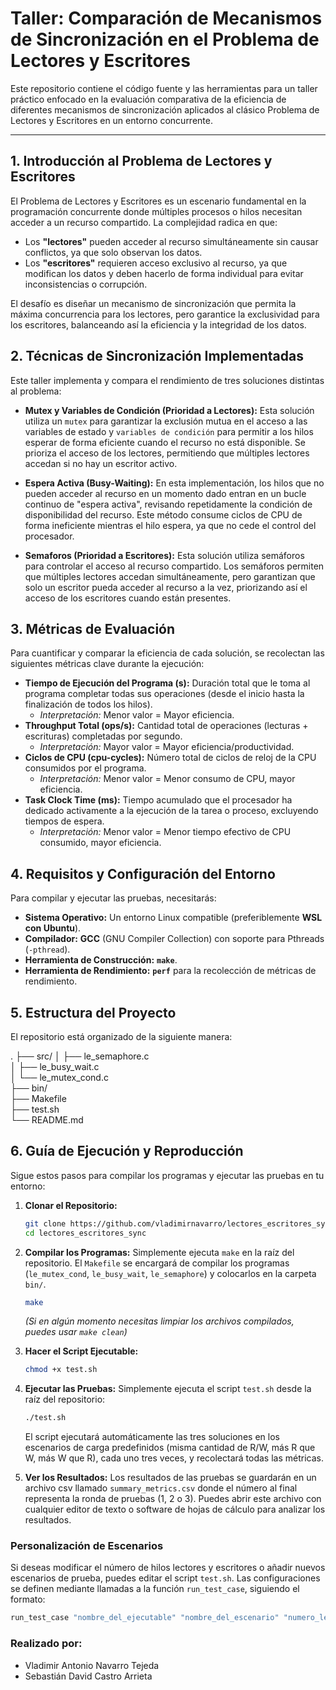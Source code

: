 # Taller: Comparación de Mecanismos de Sincronización en el Problema de Lectores y Escritores

Este repositorio contiene el código fuente y las herramientas para un taller práctico enfocado en la evaluación comparativa de la eficiencia de diferentes mecanismos de sincronización aplicados al clásico Problema de Lectores y Escritores en un entorno concurrente.

---

## 1. Introducción al Problema de Lectores y Escritores

El Problema de Lectores y Escritores es un escenario fundamental en la programación concurrente donde múltiples procesos o hilos necesitan acceder a un recurso compartido. La complejidad radica en que:
* Los **"lectores"** pueden acceder al recurso simultáneamente sin causar conflictos, ya que solo observan los datos.
* Los **"escritores"** requieren acceso exclusivo al recurso, ya que modifican los datos y deben hacerlo de forma individual para evitar inconsistencias o corrupción.

El desafío es diseñar un mecanismo de sincronización que permita la máxima concurrencia para los lectores, pero garantice la exclusividad para los escritores, balanceando así la eficiencia y la integridad de los datos.

## 2. Técnicas de Sincronización Implementadas

Este taller implementa y compara el rendimiento de tres soluciones distintas al problema:

* **Mutex y Variables de Condición (Prioridad a Lectores):**
    Esta solución utiliza un `mutex` para garantizar la exclusión mutua en el acceso a las variables de estado y `variables de condición` para permitir a los hilos esperar de forma eficiente cuando el recurso no está disponible. Se prioriza el acceso de los lectores, permitiendo que múltiples lectores accedan si no hay un escritor activo.

* **Espera Activa (Busy-Waiting):**
    En esta implementación, los hilos que no pueden acceder al recurso en un momento dado entran en un bucle continuo de "espera activa", revisando repetidamente la condición de disponibilidad del recurso. Este método consume ciclos de CPU de forma ineficiente mientras el hilo espera, ya que no cede el control del procesador.

* **Semaforos (Prioridad a Escritores):**
    Esta solución utiliza semáforos para controlar el acceso al recurso compartido. Los semáforos permiten que múltiples lectores accedan simultáneamente, pero garantizan que solo un escritor pueda acceder al recurso a la vez, priorizando así el acceso de los escritores cuando están presentes.

## 3. Métricas de Evaluación

Para cuantificar y comparar la eficiencia de cada solución, se recolectan las siguientes métricas clave durante la ejecución:

* **Tiempo de Ejecución del Programa (s):** Duración total que le toma al programa completar todas sus operaciones (desde el inicio hasta la finalización de todos los hilos).
    * *Interpretación:* Menor valor = Mayor eficiencia.
* **Throughput Total (ops/s):** Cantidad total de operaciones (lecturas + escrituras) completadas por segundo.
    * *Interpretación:* Mayor valor = Mayor eficiencia/productividad.
* **Ciclos de CPU (cpu-cycles):** Número total de ciclos de reloj de la CPU consumidos por el programa.
    * *Interpretación:* Menor valor = Menor consumo de CPU, mayor eficiencia.
* **Task Clock Time (ms):** Tiempo acumulado que el procesador ha dedicado activamente a la ejecución de la tarea o proceso, excluyendo tiempos de espera.
    * *Interpretación:* Menor valor = Menor tiempo efectivo de CPU consumido, mayor eficiencia.

## 4. Requisitos y Configuración del Entorno

Para compilar y ejecutar las pruebas, necesitarás:

* **Sistema Operativo:** Un entorno Linux compatible (preferiblemente **WSL con Ubuntu**).
* **Compilador:** **GCC** (GNU Compiler Collection) con soporte para Pthreads (`-pthread`).
* **Herramienta de Construcción:** **`make`**.
* **Herramienta de Rendimiento:** **`perf`** para la recolección de métricas de rendimiento.

## 5. Estructura del Proyecto

El repositorio está organizado de la siguiente manera:

.
├── src/
│   ├── le_semaphore.c         
│   ├── le_busy_wait.c       
│   └── le_mutex_cond.c      
├── bin/                     
├── Makefile                 
├── test.sh                  
└── README.md                

## 6. Guía de Ejecución y Reproducción

Sigue estos pasos para compilar los programas y ejecutar las pruebas en tu entorno:

1.  **Clonar el Repositorio:**
    ```bash
    git clone https://github.com/vladimirnavarro/lectores_escritores_sync
    cd lectores_escritores_sync
    ```

2.  **Compilar los Programas:**
    Simplemente ejecuta `make` en la raíz del repositorio. El `Makefile` se encargará de compilar los programas (`le_mutex_cond`, `le_busy_wait`, `le_semaphore`) y colocarlos en la carpeta `bin/`.
    ```bash
    make
    ```
    *(Si en algún momento necesitas limpiar los archivos compilados, puedes usar `make clean`)*

3.  **Hacer el Script Ejecutable:**
    ```bash
    chmod +x test.sh
    ```

4.  **Ejecutar las Pruebas:**
    Simplemente ejecuta el script `test.sh` desde la raíz del repositorio:
    ```bash
    ./test.sh
    ```
    El script ejecutará automáticamente las tres soluciones en los escenarios de carga predefinidos (misma cantidad de R/W, más R que W, más W que R), cada uno tres veces, y recolectará todas las métricas.

5.  **Ver los Resultados:**
    Los resultados de las pruebas se guardarán en un archivo csv llamado `summary_metrics.csv` donde el número al final representa la ronda de pruebas (1, 2 o 3). Puedes abrir este archivo con cualquier editor de texto o software de hojas de cálculo para analizar los resultados. 

### Personalización de Escenarios

Si deseas modificar el número de hilos lectores y escritores o añadir nuevos escenarios de prueba, puedes editar el script `test.sh`. Las configuraciones se definen mediante llamadas a la función `run_test_case`, siguiendo el formato:

```bash
run_test_case "nombre_del_ejecutable" "nombre_del_escenario" "numero_lectores" "numero_escritores"
```

### Realizado por:
* Vladimir Antonio Navarro Tejeda  
* Sebastián David Castro Arrieta